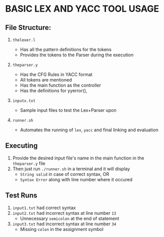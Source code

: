 # BASIC LEX AND YACC TOOL USAGE    

## File Structure:
1. `thelexer.l`
    - Has all the pattern definitions for the tokens
    - Provides the tokens to the Parser during the execution

2. `theparser.y`
    - Has the CFG Rules in YACC format
    - All tokens are mentioned
    - Has the main function as the controller
    - Has the definitions for yyerror(), 

3. `inputx.txt`
    - Sample input files to test the Lex+Parser upon

4. `runner.sh`
    - Automates the running of `lex`, `yacc` and final linking and evaluation

## Executing
1. Provide the desired input file's name in the main function in the `theparser.y` file
2. Then just run `./runner.sh` in a terminal and it will display   
    - `String valid` in case of correct syntax, OR
    - `Syntax Error` along with line number where it occured

## Test Runs
1. `input1.txt` had correct syntax
2. `input2.txt` had incorrect syntax at line number `13`
    - Unnecessary `semicolon` at the end of statement
3. `input3.txt` had incorrect syntax at line number `34`
    - Missing `colon` in the assignment symbol